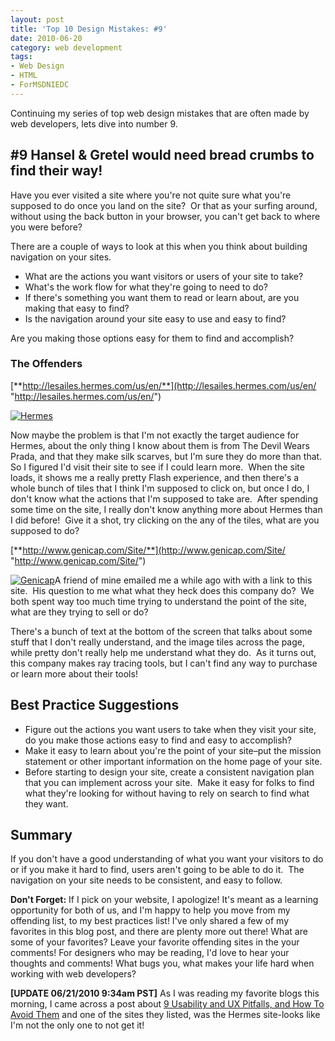```yaml
---
layout: post
title: 'Top 10 Design Mistakes: #9'
date: 2010-06-20
category: web development
tags:
- Web Design
- HTML
- ForMSDNIEDC
---
```


Continuing my series of top web design mistakes that are often made by web developers, lets dive into number 9.

## #9 Hansel & Gretel would need bread crumbs to find their way!

Have you ever visited a site where you're not quite sure what you're supposed to do once you land on the site?  Or that as your surfing around, without using the back button in your browser, you can't get back to where you were before?

There are a couple of ways to look at this when you think about building navigation on your sites.

* What are the actions you want visitors or users of your site to take?
* What's the work flow for what they're going to need to do?
* If there's something you want them to read or learn about, are you making that easy to find?
* Is the navigation around your site easy to use and easy to find?

Are you making those options easy for them to find and accomplish?

### The Offenders

[**http://lesailes.hermes.com/us/en/**](http://lesailes.hermes.com/us/en/ "http://lesailes.hermes.com/us/en/")

[![Hermes](/assets/Hermes.png "Hermes")](http://lesailes.hermes.com/us/en/)

Now maybe the problem is that I'm not exactly the target audience for Hermes, about the only thing I know about them is from The Devil Wears Prada, and that they make silk scarves, but I'm sure they do more than that.  So I figured I'd visit their site to see if I could learn more.  When the site loads, it shows me a really pretty Flash experience, and then there's a whole bunch of tiles that I think I'm supposed to click on, but once I do, I don't know what the actions that I'm supposed to take are.  After spending some time on the site, I really don't know anything more about Hermes than I did before!  Give it a shot, try clicking on the any of the tiles, what are you supposed to do?

[**http://www.genicap.com/Site/**](http://www.genicap.com/Site/ "http://www.genicap.com/Site/")

[![Genicap](/assets/Genicap.png "Genicap")](http://www.genicap.com/Site/)A friend of mine emailed me a while ago with with a link to this site.  His question to me what what they heck does this company do?  We both spent way too much time trying to understand the point of the site, what are they trying to sell or do?

There's a bunch of text at the bottom of the screen that talks about some stuff that I don't really understand, and the image tiles across the page, while pretty don't really help me understand what they do.  As it turns out, this company makes ray tracing tools, but I can't find any way to purchase or learn more about their tools!

## Best Practice Suggestions

* Figure out the actions you want users to take when they visit your site, do you make those actions easy to find and easy to accomplish?
* Make it easy to learn about you're the point of your site–put the mission statement or other important information on the home page of your site.
* Before starting to design your site, create a consistent navigation plan that you can implement across your site.  Make it easy for folks to find what they're looking for without having to rely on search to find what they want.

## Summary

If you don't have a good understanding of what you want your visitors to do or if you make it hard to find, users aren't going to be able to do it.  The navigation on your site needs to be consistent, and easy to follow.

**Don't Forget:** If I pick on your website, I apologize! It's meant as a learning opportunity for both of us, and I'm happy to help you move from my offending list, to my best practices list! I've only shared a few of my favorites in this blog post, and there are plenty more out there! What are some of your favorites? Leave your favorite offending sites in the your comments! For designers who may be reading, I'd love to hear your thoughts and comments! What bugs you, what makes your life hard when working with web developers?

**[UPDATE 06/21/2010 9:34am PST]** As I was reading my favorite blogs this morning, I came across a post about [9 Usability and UX Pitfalls, and How To Avoid Them](http://www.1stwebdesigner.com/development/usability-ux-pitfalls-howto-avoid/) and one of the sites they listed, was the Hermes site-looks like I'm not the only one to not get it!
